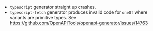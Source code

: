 - `typescript` generator straight up crashes.
- `typescript-fetch` generator produces invalid code for `oneOf` where variants are primitive types.
  See https://github.com/OpenAPITools/openapi-generator/issues/14763

